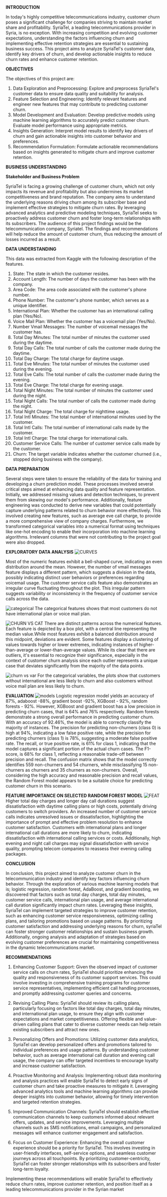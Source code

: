 **INTRODUCTION**

In today's highly competitive telecommunications industry, customer churn poses a significant challenge for companies striving to maintain market share and profitability. SyriaTel, a leading telecommunications provider in Syria, is no exception. With increasing competition and evolving customer expectations, understanding the factors influencing churn and implementing effective retention strategies are essential to sustaining business success. This project aims to analyze SyriaTel's customer data, identify key drivers of churn, and develop actionable insights to reduce churn rates and enhance customer retention. 

**OBJECTIVES**

The objectives of this project are:

1. Data Exploration and Preprocessing: Explore and preprocess SyriaTel's customer data to ensure data quality and suitability for analysis.
2. Feature Selection and Engineering: Identify relevant features and engineer new features that may contribute to predicting customer churn.
3. Model Development and Evaluation: Develop predictive models using machine learning algorithms to accurately predict customer churn. Evaluate model performance using appropriate metrics.
4. Insights Generation: Interpret model results to identify key drivers of churn and gain actionable insights into customer behavior and preferences.
5. Recommendation Formulation: Formulate actionable recommendations based on insights generated to mitigate churn and improve customer retention.

**BUSINESS UNDERSTANDING**

**Stakeholder and Business Problem**

SyriaTel is facing a growing challenge of customer churn, which not only impacts its revenue and profitability but also undermines its market competitiveness and brand reputation. The company aims to understand the underlying reasons driving churn among its subscriber base and implement effective strategies to mitigate churn rates. By leveraging advanced analytics and predictive modeling techniques, SyriaTel seeks to proactively address customer churn and foster long-term relationships with its subscribers. The audience of this project findings would be the telecommunication company, Syriatel. The findings and recommendations will help reduce the amount of customer churn, thus reducing the amount of losses incurred as a result. 

**DATA UNDERSTANDING**

This data was extracted from Kaggle with the following description of the features.

1. State: The state in which the customer resides.
2. Account Length: The number of days the customer has been with the company.
3. Area Code: The area code associated with the customer's phone number.
4. Phone Number: The customer's phone number, which serves as a unique identifier.
5. International Plan: Whether the customer has an international calling plan (Yes/No).
6. Voice Mail Plan: Whether the customer has a voicemail plan (Yes/No).
7. Number Vmail Messages: The number of voicemail messages the customer has.
8. Total Day Minutes: The total number of minutes the customer used during the daytime.
9. Total Day Calls: The total number of calls the customer made during the daytime.
10. Total Day Charge: The total charge for daytime usage.
11. Total Eve Minutes: The total number of minutes the customer used during the evening.
12. Total Eve Calls: The total number of calls the customer made during the evening.
13. Total Eve Charge: The total charge for evening usage.
14. Total Night Minutes: The total number of minutes the customer used during the night.
15. Total Night Calls: The total number of calls the customer made during the night.
16. Total Night Charge: The total charge for nighttime usage.
17. Total Intl Minutes: The total number of international minutes used by the customer.
18. Total Intl Calls: The total number of international calls made by the customer.
19. Total Intl Charge: The total charge for international calls.
20. Customer Service Calls: The number of customer service calls made by the customer.
21. Churn: The target variable indicates whether the customer churned (i.e., stopped doing business with the company).

**DATA PREPARATION**

Several steps were taken to ensure the reliability of the data for training and developing a churn prediction model. These processes involved several critical steps aimed at enhancing data quality and feature representation. Initially, we addressed missing values and detection techniques, to prevent them from skewing our model's performance. Additionally, feature engineering was conducted to derive new variables that could potentially capture underlying patterns related to churn behavior more effectively. This involved creating new features, such as average eve call charge, to provide a more comprehensive view of company charges. Furthermore, we transformed categorical variables into a numerical format using techniques like one-hot encoding to enable their incorporation into machine learning algorithms. Irrelevant columns that were not contributing to the project goal were also dropped. 

**EXPLORATORY DATA ANALYSIS**
![CURVES](https://github.com/EdwinMtegi/PHASE-3-PROJECT/assets/151729172/82301ffe-6ec6-46c3-af18-b3bd244954e4)

Most of the numeric features exhibit a bell-shaped curve, indicating an even distribution around the mean. However, the number of vmail messages feature displays a different pattern, which suggests a division in the data, possibly indicating distinct user behaviors or preferences regarding voicemail usage. The customer service calls feature also demonstrates an irregular curve fluctuating throughout the plot. This irregular pattern suggests variability or inconsistency in the frequency of customer service calls across the data. 

![categorical](https://github.com/EdwinMtegi/PHASE-3-PROJECT/assets/151729172/aada3cbb-6eb5-4d65-8727-206641527792)
The categorical features shows that most customers do not have international plan or voice mail plan. 

![CHURN VS CAT](https://github.com/EdwinMtegi/PHASE-3-PROJECT/assets/151729172/cd4d3e11-d859-4490-a8c9-e0ad99de5bd5)
There are distinct patterns across the numerical features. Each feature is depicted by a box plot, with a central line representing the median value.While most features exhibit a balanced distribution around this midpoint, deviations are evident. Some features display a clustering of values towards higher or lower extremes, indicating instances of higher-than-average or lower-than-average values. While its clear that there are outliers, it's essential to recognize their significance, especially in the context of customer churn analysis since each outlier represents a unique case that deviates significantly from the majority of the data points. 

![churn vs var](https://github.com/EdwinMtegi/PHASE-3-PROJECT/assets/151729172/8e75dc73-5174-4a2c-93ee-bff6f88abddc)
For the categorical variables, the plots show that customers without international are less likely to churn and also customers without voice mail plan are less likely to churn.

**EVALUATION**
![models](https://github.com/EdwinMtegi/PHASE-3-PROJECT/assets/151729172/76f3d0d8-71c8-490f-af7e-3f9e86829ffb)
Logistic regression model yields an accuracy of 87%, adaboost -88%, gradient boost -92%, XGBoost - 92%, random forests - 92%. However, XGBoost and gradient boost has a low precision in predicting churn cases, that is 64% and 76% respectively. Random forests demonstrate a strong overall performance in predicting customer churn. With an accuracy of 92.46%, the model is able to correctly classify the majority of instances. The precision for predicting non-churners (class 0) is high at 94%, indicating a low false positive rate, while the precision for predicting churners (class 1) is 78%, suggesting a moderate false positive rate. The recall, or true positive rate, is 61% for class 1, indicating that the model captures a significant portion of the actual churn cases. The F1-score, is 68% for class 1, reflecting a reasonable trade-off between precision and recall. The confusion matrix shows that the model correctly identifies 559 non-churners and 54 churners, while misclassifying 15 non-churners as churners and 35 churners as non-churners. Overall, considering the high accuracy and reasonable precision and recall values, the Random Forest model appears to be a suitable choice for predicting customer churn in this scenario. 

**FEATURE IMPORTANCE ON SELECTED RANDOM FOREST MODEL**
![FEAT](https://github.com/EdwinMtegi/PHASE-3-PROJECT/assets/151729172/740edf34-2d4b-474d-af4e-af496fd7be20)
Higher total day charges and longer day call durations suggest dissatisfaction with daytime calling plans or high costs, potentially driving customers to switch providers. An increased number of customer service calls indicates unresolved issues or dissatisfaction, highlighting the importance of prompt and effective problem resolution to enhance customer satisfaction. Customers with international plans and longer international call durations are more likely to churn, indicating dissatisfaction with international calling services or costs. Additionally, high evening and night call charges may signal dissatisfaction with service quality, prompting telecom companies to reassess their evening calling packages. 

**CONCLUSION**

In conclusion, this project aimed to analyze customer churn in the telecommunication industry and identify key factors influencing churn behavior. Through the exploration of various machine learning models that is; logistic regression, random forest, AdaBoost, and gradient boosting, we discovered that factors such as total day charges, total day minutes, customer service calls, international plan usage, and average international call duration significantly impact churn rates. Leveraging these insights, SyriaTel can implement targeted strategies to improve customer retention, such as enhancing customer service responsiveness, optimizing calling plans, and tailoring promotions based on usage patterns. By prioritizing customer satisfaction and addressing underlying reasons for churn, syriaTel can foster stronger customer relationships and sustain business growth. Additionally, ongoing analysis and adaptation of strategies based on evolving customer preferences are crucial for maintaining competitiveness in the dynamic telecommunications market.

**RECOMMENDATIONS**

1. Enhancing Customer Support: Given the observed impact of customer service calls on churn rates, SyriaTel should prioritize enhancing the quality and responsiveness of its customer support services. This could involve investing in comprehensive training programs for customer service representatives, implementing efficient call handling processes, and promptly addressing customer queries and concerns.

2. Revising Calling Plans: SyriaTel should review its calling plans, particularly focusing on factors like total day charges, total day minutes, and international plan usage, to ensure they align with customer expectations and market competitiveness. Offering flexible and value-driven calling plans that cater to diverse customer needs can help retain existing subscribers and attract new ones.

3. Personalizing Offers and Promotions: Utilizing customer data analytics, SyriaTel can develop personalized offers and promotions tailored to individual preferences and usage patterns. By understanding customer behavior, such as average international call duration and evening call usage, the company can offer targeted incentives to encourage loyalty and increase customer satisfaction.

3. Proactive Monitoring and Analysis: Implementing robust data monitoring and analysis practices will enable SyriaTel to detect early signs of customer churn and take proactive measures to mitigate it. Leveraging advanced analytics tools and machine learning algorithms can provide deeper insights into customer behavior, allowing for timely intervention and targeted retention strategies.

4. Improved Communication Channels: SyriaTel should establish effective communication channels to keep customers informed about relevant offers, updates, and service improvements. Leveraging multiple channels such as SMS notifications, email campaigns, and personalized messages will enhance customer engagement and satisfaction.

6. Focus on Customer Experience: Enhancing the overall customer experience should be a priority for SyriaTel. This involves investing in user-friendly interfaces, self-service options, and seamless customer journeys across all touchpoints. By prioritizing customer-centricity, SyriaTel can foster stronger relationships with its subscribers and foster long-term loyalty.

Implementing these recommendations will enable SyriaTel to effectively reduce churn rates, improve customer retention, and position itself as a leading telecommunications provider in the Syrian market








